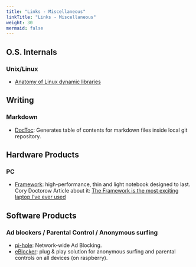 ```yaml
---
title: "Links - Miscellaneous"
linkTitle: "Links - Miscellaneous"
weight: 30
mermaid: false
---
```


## O.S. Internals

### Unix/Linux

- [Anatomy of Linux dynamic libraries](https://developer.ibm.com/tutorials/l-dynamic-libraries/)

## Writing

### Markdown

- [DocToc](https://github.com/thlorenz/doctoc): Generates table of contents for markdown files inside local git repository.

## Hardware Products

### PC

- [Framework](https://frame.work/): high-performance, thin and light notebook designed to last. Cory Doctorow Article about it: [The Framework is the most exciting laptop I’ve ever used](https://doctorow.medium.com/the-framework-is-the-most-exciting-laptop-ive-ever-used-5415da0a46e5)

## Software Products

### Ad blockers / Parental Control / Anonymous surfing

- [pi-hole](https://pi-hole.net/): Network-wide Ad Blocking.
- [eBlocker](https://eblocker.org/en/): plug & play solution for anonymous surfing and parental controls on all devices (on raspberry).


